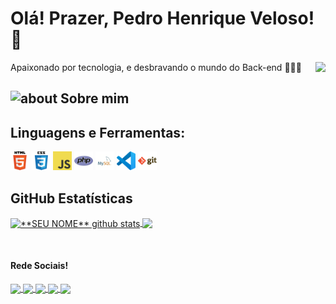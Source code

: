 
# Olá! Prazer, Pedro Henrique Veloso! 👋

Apaixonado por tecnologia, e desbravando o mundo do Back-end 🧗🏻‍♀️
<img align="right" height="150" src="https://c.tenor.com/cBmz8RTK_JsAAAAC/typing-anime.gif" />


## <img width="45" alt="about" src="https://raw.github.com/elizarov/elizarov/master/about.png"> Sobre mim


## **Linguagens e Ferramentas:**  

<code><img height="30" src="https://raw.githubusercontent.com/github/explore/80688e429a7d4ef2fca1e82350fe8e3517d3494d/topics/html/html.png"></code>
<code><img height="30" src="https://raw.githubusercontent.com/github/explore/80688e429a7d4ef2fca1e82350fe8e3517d3494d/topics/css/css.png"></code>
<code><img height="30" src="https://raw.githubusercontent.com/github/explore/80688e429a7d4ef2fca1e82350fe8e3517d3494d/topics/javascript/javascript.png"></code>
<code><img height="30" src="https://raw.githubusercontent.com/github/explore/80688e429a7d4ef2fca1e82350fe8e3517d3494d/topics/php/php.png"></code>
<code><img height="30" src="https://raw.githubusercontent.com/github/explore/80688e429a7d4ef2fca1e82350fe8e3517d3494d/topics/mysql/mysql.png"></code>
<code><img height="30" src="https://raw.githubusercontent.com/github/explore/80688e429a7d4ef2fca1e82350fe8e3517d3494d/topics/visual-studio-code/visual-studio-code.png"></code>
<code><img height="30" src="https://raw.githubusercontent.com/github/explore/80688e429a7d4ef2fca1e82350fe8e3517d3494d/topics/git/git.png"></code>

## **GitHub Estatísticas**

<a href="https://github.com/Gurupreet">
 <img align="center" src="https://github-readme-stats.vercel.app/api?username=ph-veloso&show_icons=true&theme=cobalt&line_height=27" alt="**SEU NOME** github stats"/>
</a>

<a href="https://github.com/Gurupreet">
  <img align="center" src="https://github-readme-stats.vercel.app/api/top-langs/?username=ph-veloso&layout=compact&theme=cobalt&hide_langs_below=1" />
</a>



[website]: https://codedev.ga/
[twitter]: https://twitter.com/SEUTWITTER
[youtube]: https://www.youtube.com/user/SEUYOUTUBE/
[instagram]: https://www.instagram.com/SEUINSTAGRAM/
[linkedin]: https://www.linkedin.com/in/SEULINKEDIN/
<br>

#### Rede Sociais!
<p align="left">
  <a href="https://instagram.com/seu-usuario/">
    <img
      align="center"
      src="https://img.shields.io/badge/Instagram-193549?style=for-the-badge&logo=instagram&logoColor=c576c2"
    />
  </a>
  <a href="https://twitter.com/seu-usuario">
    <img
      align="center"
      src="https://img.shields.io/badge/Twitter-193549?style=for-the-badge&logo=twitter&logoColor=c576c2"
    />
  </a>
  <a href="https://discord.gg/seu-server">
    <img
      align="center"
      src="https://img.shields.io/badge/Discord-193549?style=for-the-badge&logo=discord&logoColor=c576c2">
  </a>
  <a href="https://www.linkedin.com/in/seu-usuario/">
    <img
         align="center"
         src="https://img.shields.io/badge/LinkedIn-193549?style=for-the-badge&logo=linkedin&logoColor=c576c2"
  </a>
  <a href="https://www.youtube.com/channel/link-do-canal">
    <img
      align="center"
      src="https://img.shields.io/badge/facebook-193549?style=for-the-badge&logo=facebook&logoColor=c576c2"
    />
  </a>
</p>


